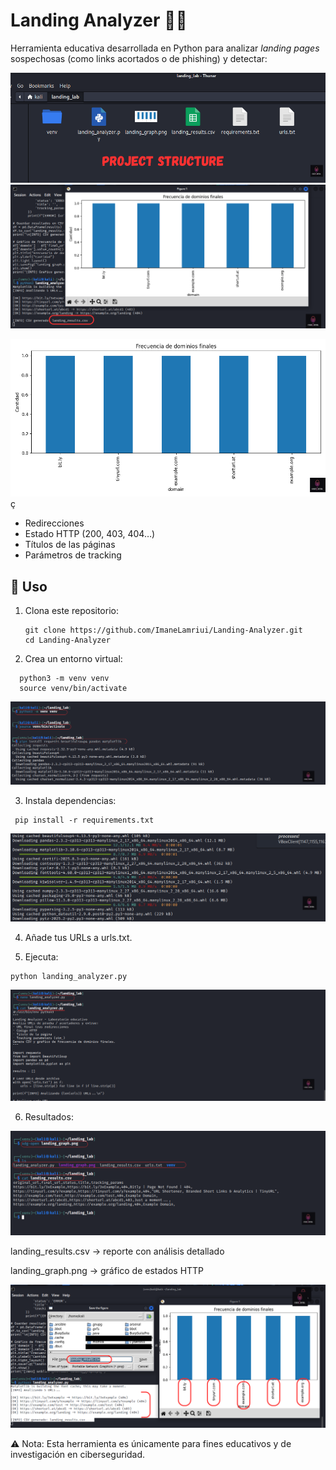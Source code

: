 # Landing Analyzer 🕵️‍♂️

Herramienta educativa desarrollada en Python para analizar *landing pages* sospechosas (como links acortados o de phishing) y detectar:

<img src="images/1Project-Structure.png">

<img src="images/2graph.png">

<img src="images/landing_graph.png">ç

- Redirecciones
- Estado HTTP (200, 403, 404…)
- Títulos de las páginas
- Parámetros de tracking


## 🚀 Uso
1. Clona este repositorio:
   ```
   git clone https://github.com/ImaneLamriui/Landing-Analyzer.git
   cd Landing-Analyzer
   ```
2. Crea un entorno virtual:
 ```
   python3 -m venv venv
   source venv/bin/activate
 ```
<img src="images/3requirements.png">

3. Instala dependencias:
   
 ```
  pip install -r requirements.txt
 ```

<img src="images/4requirements.png">

4. Añade tus URLs a urls.txt.

5. Ejecuta:
 ```
python landing_analyzer.py

```
<img src="images/5landingscript.png">  

6. Resultados:

<img src="images/6csv.png">

landing_results.csv → reporte con análisis detallado

landing_graph.png → gráfico de estados HTTP

<img src="images/finalResult.png">

⚠️ Nota: Esta herramienta es únicamente para fines educativos y de investigación en ciberseguridad.
   
